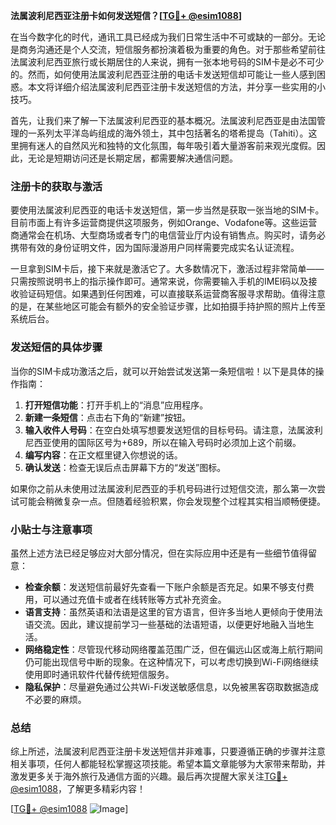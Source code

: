 **法属波利尼西亚注册卡如何发送短信？[[TG💪+ @esim1088](https://t.me/s/esim1088)]**

在当今数字化的时代，通讯工具已经成为我们日常生活中不可或缺的一部分。无论是商务沟通还是个人交流，短信服务都扮演着极为重要的角色。对于那些希望前往法属波利尼西亚旅行或长期居住的人来说，拥有一张本地号码的SIM卡是必不可少的。然而，如何使用法属波利尼西亚注册的电话卡发送短信却可能让一些人感到困惑。本文将详细介绍法属波利尼西亚注册卡发送短信的方法，并分享一些实用的小技巧。

首先，让我们来了解一下法属波利尼西亚的基本概况。法属波利尼西亚是由法国管理的一系列太平洋岛屿组成的海外领土，其中包括著名的塔希提岛（Tahiti）。这里拥有迷人的自然风光和独特的文化氛围，每年吸引着大量游客前来观光度假。因此，无论是短期访问还是长期定居，都需要解决通信问题。

### 注册卡的获取与激活

要使用法属波利尼西亚的电话卡发送短信，第一步当然是获取一张当地的SIM卡。目前市面上有许多运营商提供这项服务，例如Orange、Vodafone等。这些运营商通常会在机场、大型商场或者专门的电信营业厅内设有销售点。购买时，请务必携带有效的身份证明文件，因为国际漫游用户同样需要完成实名认证流程。

一旦拿到SIM卡后，接下来就是激活它了。大多数情况下，激活过程非常简单——只需按照说明书上的指示操作即可。通常来说，你需要输入手机的IMEI码以及接收验证码短信。如果遇到任何困难，可以直接联系运营商客服寻求帮助。值得注意的是，在某些地区可能会有额外的安全验证步骤，比如拍摄手持护照的照片上传至系统后台。

### 发送短信的具体步骤

当你的SIM卡成功激活之后，就可以开始尝试发送第一条短信啦！以下是具体的操作指南：

1. **打开短信功能**：打开手机上的“消息”应用程序。
2. **新建一条短信**：点击右下角的“新建”按钮。
3. **输入收件人号码**：在空白处填写想要发送短信的目标号码。请注意，法属波利尼西亚使用的国际区号为+689，所以在输入号码时必须加上这个前缀。
4. **编写内容**：在正文框里键入你想说的话。
5. **确认发送**：检查无误后点击屏幕下方的“发送”图标。

如果你之前从未使用过法属波利尼西亚的手机号码进行过短信交流，那么第一次尝试可能会稍微复杂一点。但随着经验积累，你会发现整个过程其实相当顺畅便捷。

### 小贴士与注意事项

虽然上述方法已经足够应对大部分情况，但在实际应用中还是有一些细节值得留意：

- **检查余额**：发送短信前最好先查看一下账户余额是否充足。如果不够支付费用，可以通过充值卡或者在线转账等方式补充资金。
- **语言支持**：虽然英语和法语是这里的官方语言，但许多当地人更倾向于使用法语交流。因此，建议提前学习一些基础的法语短语，以便更好地融入当地生活。
- **网络稳定性**：尽管现代移动网络覆盖范围广泛，但在偏远山区或海上航行期间仍可能出现信号中断的现象。在这种情况下，可以考虑切换到Wi-Fi网络继续使用即时通讯软件代替传统短信服务。
- **隐私保护**：尽量避免通过公共Wi-Fi发送敏感信息，以免被黑客窃取数据造成不必要的麻烦。

### 总结

综上所述，法属波利尼西亚注册卡发送短信并非难事，只要遵循正确的步骤并注意相关事项，任何人都能轻松掌握这项技能。希望本篇文章能够为大家带来帮助，并激发更多关于海外旅行及通信方面的兴趣。最后再次提醒大家关注[TG💪+ @esim1088](https://t.me/s/esim1088)，了解更多精彩内容！

[[TG💪+ @esim1088](https://t.me/s/esim1088) ![Image](https://i.postimg.cc/4NQfJmqS/Snipaste-2025-05-13-00-14-12.png)]